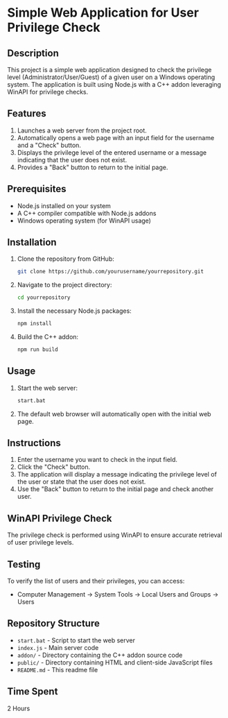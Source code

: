 # Simple Web Application for User Privilege Check
## Description

This project is a simple web application designed to check the privilege level (Administrator/User/Guest) of a given user on a Windows operating system. The application is built using Node.js with a C++ addon leveraging WinAPI for privilege checks.

## Features

1. Launches a web server from the project root.
2. Automatically opens a web page with an input field for the username and a "Check" button.
3. Displays the privilege level of the entered username or a message indicating that the user does not exist.
4. Provides a "Back" button to return to the initial page.

## Prerequisites

- Node.js installed on your system
- A C++ compiler compatible with Node.js addons
- Windows operating system (for WinAPI usage)

## Installation

1. Clone the repository from GitHub:
    ```sh
    git clone https://github.com/yourusername/yourrepository.git
    ```
2. Navigate to the project directory:
    ```sh
    cd yourrepository
    ```
3. Install the necessary Node.js packages:
    ```sh
    npm install
    ```
4. Build the C++ addon:
    ```sh
    npm run build
    ```

## Usage

1. Start the web server:
    ```sh
    start.bat
    ```
2. The default web browser will automatically open with the initial web page.

## Instructions

1. Enter the username you want to check in the input field.
2. Click the "Check" button.
3. The application will display a message indicating the privilege level of the user or state that the user does not exist.
4. Use the "Back" button to return to the initial page and check another user.

## WinAPI Privilege Check

The privilege check is performed using WinAPI to ensure accurate retrieval of user privilege levels.

## Testing

To verify the list of users and their privileges, you can access:
- Computer Management -> System Tools -> Local Users and Groups -> Users

## Repository Structure

- `start.bat` - Script to start the web server
- `index.js` - Main server code
- `addon/` - Directory containing the C++ addon source code
- `public/` - Directory containing HTML and client-side JavaScript files
- `README.md` - This readme file

## Time Spent
2 Hours
